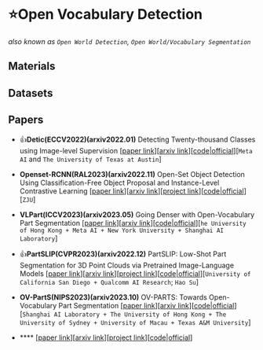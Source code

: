 # ⭐Open Vocabulary Detection
*also known as `Open World Detection`, `Open World/Vocabulary Segmentation`*

## Materials

## Datasets

## Papers

* 👍**Detic(ECCV2022)(arxiv2022.01)** Detecting Twenty-thousand Classes using Image-level Supervision [[paper link](https://link.springer.com/chapter/10.1007/978-3-031-20077-9_21)][[arxiv link](https://arxiv.org/abs/2201.02605)][[code|official](https://github.com/facebookresearch/Detic)][`Meta AI` and `The University of Texas at Austin`]

* **Openset-RCNN(RAL2023)(arxiv2022.11)** Open-Set Object Detection Using Classification-Free Object Proposal and Instance-Level Contrastive Learning [[paper link](https://ieeexplore.ieee.org/abstract/document/10035923)][[arxiv link](https://arxiv.org/abs/2211.11530)][[project link](https://ieeexplore.ieee.org/abstract/document/10035923)][[code|official](https://github.com/Yifei-Y/Openset-RCNN)][`ZJU`]

* **VLPart(ICCV2023)(arxiv2023.05)** Going Denser with Open-Vocabulary Part Segmentation [[paper link](https://openaccess.thecvf.com/content/ICCV2023/html/Sun_Going_Denser_with_Open-Vocabulary_Part_Segmentation_ICCV_2023_paper.html)][[arxiv link](https://arxiv.org/abs/2305.11173)][[code|official](https://github.com/facebookresearch/VLPart)][`he University of Hong Kong + Meta AI + New York University + Shanghai AI Laboratory`]

* 👍**PartSLIP(CVPR2023)(arxiv2022.12)** PartSLIP: Low-Shot Part Segmentation for 3D Point Clouds via Pretrained Image-Language Models [[paper link](https://openaccess.thecvf.com/content/CVPR2023/html/Liu_PartSLIP_Low-Shot_Part_Segmentation_for_3D_Point_Clouds_via_Pretrained_CVPR_2023_paper.html)][[arxiv link](http://arxiv.org/abs/2212.01558)][[project link](https://colin97.github.io/PartSLIP_page/)][[code|official](https://drive.google.com/drive/u/0/folders/19j6PZfW8TDQ1ifHZwHIhn6X4BHjYRFCL)][`University of California San Diego + Qualcomm AI Research`; `Hao Su`]

* **OV-PartS(NIPS2023)(arxiv2023.10)** OV-PARTS: Towards Open-Vocabulary Part Segmentation [[paper link](https://proceedings.neurips.cc/paper_files/paper/2023/hash/dde53059fdb0f45e1e9ad9c66997d662-Abstract-Datasets_and_Benchmarks.html)][[arxiv link](https://arxiv.org/abs/2310.05107)][[code|official](https://github.com/OpenRobotLab/OV_PARTS)][`Shanghai AI Laboratory + The University of Hong Kong + The University of Sydney + University of Macau + Texas A&M University`]

* **** [[paper link]()][[arxiv link]()][[project link]()][[code|official]()]
